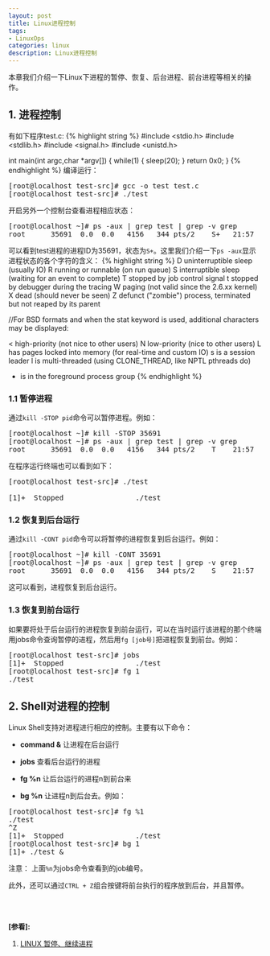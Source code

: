 ```yaml
---
layout: post
title: Linux进程控制
tags:
- LinuxOps
categories: linux
description: Linux进程控制
---
```


本章我们介绍一下Linux下进程的暂停、恢复、后台进程、前台进程等相关的操作。



<!-- more -->


## 1. 进程控制
有如下程序test.c:
{% highlight string %}
#include <stdio.h>
#include <stdlib.h>
#include <signal.h>
#include <unistd.h>

int main(int argc,char *argv[])
{
     while(1)
     {
         sleep(20);
     }
     return 0x0;
}
{% endhighlight %}
编译运行：
<pre>
[root@localhost test-src]# gcc -o test test.c
[root@localhost test-src]# ./test
</pre>
开启另外一个控制台查看进程相应状态：
<pre>
[root@localhost ~]# ps -aux | grep test | grep -v grep
root      35691  0.0  0.0   4156   344 pts/2    S+   21:57   0:00 ./test
</pre>
可以看到test进程的进程ID为35691，状态为```S+```。这里我们介绍一下```ps -aux```显示进程状态的各个字符的含义：
{% highlight string %}
D    uninterruptible sleep (usually IO)
R    running or runnable (on run queue)
S    interruptible sleep (waiting for an event to complete)
T    stopped by job control signal
t    stopped by debugger during the tracing
W    paging (not valid since the 2.6.xx kernel)
X    dead (should never be seen)
Z    defunct ("zombie") process, terminated but not reaped by its parent

//For BSD formats and when the stat keyword is used, additional characters may be displayed:

<    high-priority (not nice to other users)
N    low-priority (nice to other users)
L    has pages locked into memory (for real-time and custom IO)
s    is a session leader
l    is multi-threaded (using CLONE_THREAD, like NPTL pthreads do)
+    is in the foreground process group
{% endhighlight %}

### 1.1 暂停进程
通过```kill -STOP pid```命令可以暂停进程。例如：
<pre>
[root@localhost ~]# kill -STOP 35691
[root@localhost ~]# ps -aux | grep test | grep -v grep
root      35691  0.0  0.0   4156   344 pts/2    T    21:57   0:00 ./test
</pre>
在程序运行终端也可以看到如下：
<pre>
[root@localhost test-src]# ./test

[1]+  Stopped                 ./test
</pre>

### 1.2 恢复到后台运行
通过```kill -CONT pid```命令可以将暂停的进程恢复到后台运行。例如：
<pre>
[root@localhost ~]# kill -CONT 35691
[root@localhost ~]# ps -aux | grep test | grep -v grep
root      35691  0.0  0.0   4156   344 pts/2    S    21:57   0:00 ./test
</pre>
这可以看到，进程恢复到后台运行。

### 1.3 恢复到前台运行
如果要将处于后台运行的进程恢复到前台运行，可以在当时运行该进程的那个终端用jobs命令查询暂停的进程，然后用```fg [job号]```把进程恢复到前台。例如：
<pre>
[root@localhost test-src]# jobs
[1]+  Stopped                 ./test
[root@localhost test-src]# fg 1
./test
</pre>


## 2. Shell对进程的控制
Linux Shell支持对进程进行相应的控制。主要有以下命令：

* **command &** 让进程在后台运行

* **jobs** 查看后台运行的进程

* **fg %n** 让后台运行的进程n到前台来

* **bg %n** 让进程n到后台去。例如：
<pre>
[root@localhost test-src]# fg %1
./test
^Z
[1]+  Stopped                 ./test
[root@localhost test-src]# bg 1
[1]+ ./test &
</pre>

注意： 上面```%n```为jobs命令查看到的job编号。

此外，还可以通过```CTRL + Z```组合按键将前台执行的程序放到后台，并且暂停。



<br />
<br />

**[参看]:**

1. [LINUX 暂停、继续进程](https://www.cnblogs.com/TerrySunShine/p/5842220.html)


<br />
<br />
<br />





